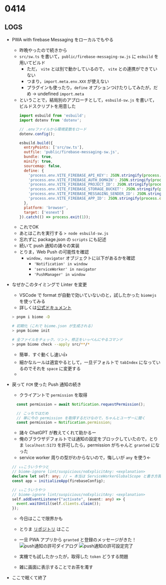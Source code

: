 # 0414

## LOGS

- PWA with firebase Messaging をローカルでもやる
  - 昨晩やったので続きから
  - `src/sw.ts` を書いて，`public/firebase-messaging-sw.js` に `esbuild` を用いてビルド
    - ただ， `vite` とは別で動かしているので， `vite` との連携ができていない
    - つまり，`import.meta.env.XXX` が使えない
    - プラグインも使ったり，`define` オプションつけたりしてみたが，だめ -> undefined `import.meta`
  - ということで，結局別のアプローチとして，`esbuild-sw.js` を書いて，ビルドスクリプトを用意した
    ```js
    import esbuild from 'esbuild';
    import dotenv from 'dotenv';

    // .envファイルから環境変数をロード
    dotenv.config();

    esbuild.build({
      entryPoints: ['src/sw.ts'],
      outfile: 'public/firebase-messaging-sw.js',
      bundle: true,
      minify: true,
      sourcemap: false,
      define: {
        'process.env.VITE_FIREBASE_API_KEY': JSON.stringify(process.env.VITE_FIREBASE_API_KEY),
        'process.env.VITE_FIREBASE_AUTH_DOMAIN': JSON.stringify(process.env.VITE_FIREBASE_AUTH_DOMAIN),
        'process.env.VITE_FIREBASE_PROJECT_ID': JSON.stringify(process.env.VITE_FIREBASE_PROJECT_ID),
        'process.env.VITE_FIREBASE_STORAGE_BUCKET': JSON.stringify(process.env.VITE_FIREBASE_STORAGE_BUCKET),
        'process.env.VITE_FIREBASE_MESSAGING_SENDER_ID': JSON.stringify(process.env.VITE_FIREBASE_MESSAGING_SENDER_ID),
        'process.env.VITE_FIREBASE_APP_ID': JSON.stringify(process.env.VITE_FIREBASE_APP_ID),
      },
      platform: 'browser',
      target: ['esnext']
    }).catch(() => process.exit(1));
    ```
  - これでOK
  - あとはこれを実行する `> node esbuild-sw.js`
  - 忘れずに package.json の `scripts` にも記述
  - 続いて push 通知の諸々の実装
  - とりま，Web Push の可能性を確認
    - `window, navigator` オブジェクトに以下があるかを確認
      - `'Notification' in window`
      - `'serviceWorker' in navigator`
      - `'PushManager' in window`

- なぜかこのタイミングで Linter を変更
  - VSCode で format が自動で効いていないのと，試したかった `biomejs` を使ってみる
  - 詳しくは[公式ドキュメント](https://biomejs.dev/ja/guides/getting-started/)

  ```bash
  > pnpm i biome -D

  # 初期化（これで biome.json が生成される）
  > pnpm biome init

  # 全ファイルをチェック，リント，修正をいっぺんにやるコマンド
  > pnpm biome check --apply src/**/*
  ```

  - 簡単．すぐ動くし速い👍
  - 細かなルールは適宜やるとして，一旦デフォルトで `tabIndex` になっているのでそれを `space` に変更する
  -

- 戻って `FCM` 使った Push 通知の続き
  - クライアントで `permission` を取得

  ```js
  	const permission = await Notification.requestPermission();

    // こっちではだめ
    // 単に今の permission を取得するだけなので，ちゃんとユーザーに聞く
    const permission = Notification.permission;
  ```

  - 諸々 ChatGPT が教えてくれて助かるー
  - 俺のブラウザデフォルトでは通知の設定をブロックしていたので，とりま `localhost:5173` を許可したら，permission がちゃんと `granted` になった
  - service worker 周りの型がわからないので，悔しいが `any` を使う←

  ```ts
  // ↓↓こういうやつと
  // biome-ignore lint/suspicious/noExplicitAny: <explanation>
  declare let self: any; // ← 本当は ServiceWorkerGlobalScope と書き方買った
  const app = initializeApp(firebaseConfig);

  // ↓↓こういうやつ
  // biome-ignore lint/suspicious/noExplicitAny: <explanation>
  self.addEventListener("activate", (event: any) => {
    event.waitUntil(self.clients.claim());
  });
  ```

  - 今日はここで限界かも
  - とりま [リポジトリ](https://github.com/kkeeth/pwa-sample-react) はここ
  - 一旦 PWA アプリから `granted` と登録のメッセージがきた！
  ![push通知の許可ダイアログ](./img/push_notification_confirm.png)
  ![push通知の許可設定完了](./img/token_register.png)

  - 実機でも試したかったが，取得した `token` どうする問題
  - 雑に画面に表示することでお茶を濁す
- ここで眠くて終了